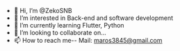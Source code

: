 - 👋 Hi, I’m @ZekoSNB
- 👀 I’m interested in Back-end and software development
- 🌱 I’m currently learning Flutter, Python
- 💞️ I’m looking to collaborate on...
- 📫 How to reach me-- Mail: maros3845@gmail.com 

<!---
ZekoSNB/ZekoSNB is a ✨ special ✨ repository because its `README.md` (this file) appears on your GitHub profile.
You can click the Preview link to take a look at your changes.
--->
